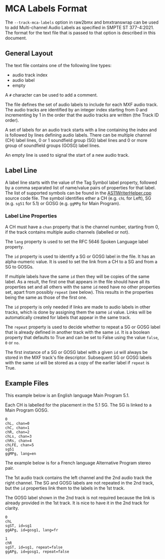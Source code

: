 # MCA Labels Format

The `--track-mca-labels` option in raw2bmx and bmxtranswrap can be used to add Multi-channel Audio Labels as specified in SMPTE ST 377-4:2021. The format for the text file that is passed to that option is described in this document.

## General Layout

The text file contains one of the following line types:

- audio track index
- audio label
- empty

A `#` character can be used to add a comment.

The file defines the set of audio labels to include for each MXF audio track. The audio tracks are identified by an integer index starting from 0 and incrementing by 1 in the order that the audio tracks are written (the Track ID order).

A set of labels for an audio track starts with a line containing the index and is followed by lines defining audio labels. There can be multiple channel (CH) label lines, 0 or 1 soundfield group (SG) label lines and 0 or more group of soundfield groups (GOSG) label lines.

An empty line is used to signal the start of a new audio track.

## Label Line

A label line starts with the value of the Tag Symbol label property, followed by a comma separated list of name/value pairs of properties for that label. The list of supported symbols can be found in the [AS11WriterHelper.cpp](../src/as11/AS11WriterHelper.cpp) source code file. The symbol identifies ether a CH (e.g. `chL` for Left), SG (e.g. `sg51` for 5.1) or GOSG (e.g. `ggMPg` for Main Program).

### Label Line Properties

A CH must have a `chan` property that is the channel number, starting from 0, if the track contains multiple audio channels (labelled or not).

The `lang` property is used to set the RFC 5646 Spoken Language label property.

The `id` property is used to identify a SG or GOSG label in the file. It has an alpha-numeric value. It is used to set the link from a CH to a SG and from a SG to GOSGs.

If multiple labels have the same `id` then they will be copies of the same label. As a result, the first one that appears in the file should have all its properties set and all others with the same `id` need have no other properties set, apart from possibly `repeat` (see below). This results in the properties being the same as those of the first one.

The `id` property is only needed if links are made to audio labels in other tracks, which is done by assigning them the same `id` value. Links will be automatically created for labels that appear in the same track.

The `repeat` property is used to decide whether to repeat a SG or GOSG label that is already defined in another track with the same `id`. It is a boolean property that defaults to True and can be set to False using the value `false`, `0` or `no`.

The first instance of a SG or GOSG label with a given `id` will always be stored in the MXF track's file descriptor. Subsequent SG or GOSG labels with the same `id` will be stored as a copy of the earlier label if `repeat` is True.

## Example Files

This example below is an English language Main Program 5.1.

Each CH is labelled for the placement in the 5.1 SG. The SG is linked to a Main Program GOSG.

```text
0
chL, chan=0
chC, chan=1
chR, chan=2
chLs, chan=3
chRs, chan=4
chLFE, chan=5
sg51
ggMPg, lang=en
```

The example below is for a French language Alternative Program stereo pair.

The 1st audio track contains the left channel and the 2nd audio track the right channel. The SG and GOSG labels are not repeated in the 2nd track, but the `id` properties link them to the labels in the 1st track.

The GOSG label shown in the 2nd track is not required because the link is already provided in the 1st track. It is nice to have it in the 2nd track for clarity.

```text
0
chL
sgST, id=sg1
ggAPg, id=gosg1, lang=fr

1
chR
sgST, id=sg1, repeat=false
ggAPg, id=gosg1, repeat=false
```
